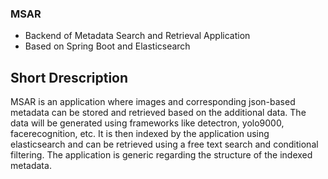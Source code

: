 ### MSAR

- Backend of Metadata Search and Retrieval Application
- Based on Spring Boot and Elasticsearch

## Short Drescription
MSAR is an application where images and corresponding json-based metadata can be stored and retrieved based on the additional data. The data will be generated using frameworks like detectron, yolo9000, facerecognition, etc. It is then indexed by the application using elasticsearch and can be retrieved using a free text search and conditional filtering. The application is generic regarding the structure of the indexed metadata.
